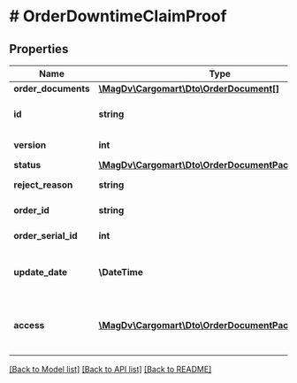 # # OrderDowntimeClaimProof

## Properties

Name | Type | Description | Notes
------------ | ------------- | ------------- | -------------
**order_documents** | [**\MagDv\Cargomart\Dto\OrderDocument[]**](OrderDocument.md) |  | [optional]
**id** | **string** | Идентификатор пакета документов |
**version** | **int** | Версия пакета документов | [optional]
**status** | [**\MagDv\Cargomart\Dto\OrderDocumentPackageStatus**](OrderDocumentPackageStatus.md) |  |
**reject_reason** | **string** | Причина отклонения | [optional]
**order_id** | **string** | Идентификатор заказа | [optional]
**order_serial_id** | **int** | Порядковый номер заказа | [optional]
**update_date** | **\DateTime** | Дата изменения пакета документов | [optional]
**access** | [**\MagDv\Cargomart\Dto\OrderDocumentPackageAccess**](OrderDocumentPackageAccess.md) | Описание доступных действий по пакету документов | [optional]

[[Back to Model list]](../../README.md#models) [[Back to API list]](../../README.md#endpoints) [[Back to README]](../../README.md)
